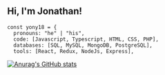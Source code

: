 <h2> Hi, I'm Jonathan! </h2>


```
const yony18 = {
  pronouns: "he" | "his",
  code: [Javascript, Typescript, HTML, CSS, PHP],
  databases: [SQL, MySQL, MongoDB, PostgreSQL],
  tools: [React, Redux, NodeJs, Express],

```




[![Anurag's GitHub stats](https://github-readme-stats.vercel.app/api?username=YonY18&count_private=true&theme=dark)](https://github.com/anuraghazra/github-readme-stats)
